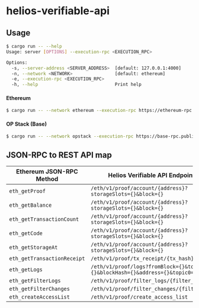 # helios-verifiable-api

## Usage

```bash
$ cargo run -- --help
Usage: server [OPTIONS] --execution-rpc <EXECUTION_RPC>

Options:
  -s, --server-address <SERVER_ADDRESS>  [default: 127.0.0.1:4000]
  -n, --network <NETWORK>                [default: ethereum]
  -e, --execution-rpc <EXECUTION_RPC>
  -h, --help                             Print help
```

#### Ethereum

```bash
$ cargo run -- --network ethereum --execution-rpc https://ethereum-rpc.publicnode.com
```

#### OP Stack (Base)

```bash
$ cargo run -- --network opstack --execution-rpc https://base-rpc.publicnode.com
```

## JSON-RPC to REST API map

| Ethereum JSON-RPC Method       | Helios Verifiable API Endpoint                                                  |
|--------------------------------|--------------------------------------------------------------------------------|
| `eth_getProof`                 | `/eth/v1/proof/account/{address}?storageSlots={}&block={}`                     |
| `eth_getBalance`               | `/eth/v1/proof/account/{address}?storageSlots={}&block={}`                     |
| `eth_getTransactionCount`      | `/eth/v1/proof/account/{address}?storageSlots={}&block={}`                     |
| `eth_getCode`                  | `/eth/v1/proof/account/{address}?storageSlots={}&block={}`                     |
| `eth_getStorageAt`             | `/eth/v1/proof/account/{address}?storageSlots={}&block={}`                     |
| `eth_getTransactionReceipt`    | `/eth/v1/proof/tx_receipt/{tx_hash}`                                           |
| `eth_getLogs`                  | `/eth/v1/proof/logs?fromBlock={}&toBlock={}&blockHash={}&address={}&topic0={}` |
| `eth_getFilterLogs`            | `/eth/v1/proof/filter_logs/{filter_id}`                                          |
| `eth_getFilterChanges`         | `/eth/v1/proof/filter_changes/{filter_id}`                                       |
| `eth_createAccessList`         | `/eth/v1/proof/create_access_list`                                             |
